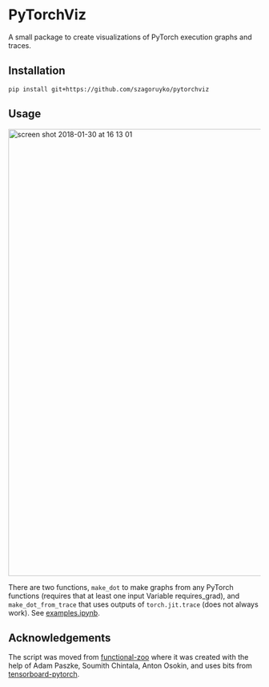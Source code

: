 PyTorchViz
=======

A small package to create visualizations of PyTorch execution graphs and traces.

## Installation

```
pip install git+https://github.com/szagoruyko/pytorchviz
```


## Usage

<img width="891" alt="screen shot 2018-01-30 at 16 13 01" src="https://user-images.githubusercontent.com/4953728/35574234-8780297e-05d9-11e8-8e80-f4009297cefd.png">

There are two functions, `make_dot` to make graphs from any PyTorch functions (requires that at least one input Variable requires_grad), and `make_dot_from_trace` that uses outputs of `torch.jit.trace` (does not always work). See [examples.ipynb](examples.ipynb).

## Acknowledgements

The script was moved from [functional-zoo](https://github.com/szagoruyko/functional-zoo) where it was created with the help of Adam Paszke, Soumith Chintala, Anton Osokin, and uses bits from [tensorboard-pytorch](https://github.com/lanpa/tensorboard-pytorch).
